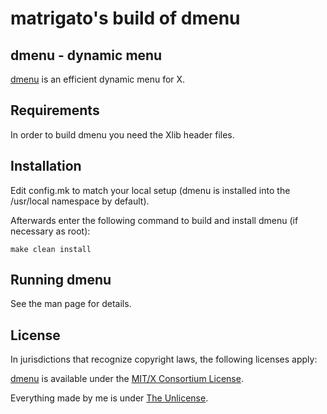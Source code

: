 matrigato's build of dmenu
============================

dmenu - dynamic menu
------------
[dmenu](https://tools.suckless.org/dmenu/) is an efficient dynamic menu for X.


Requirements
------------
In order to build dmenu you need the Xlib header files.


Installation
------------
Edit config.mk to match your local setup (dmenu is installed into
the /usr/local namespace by default).

Afterwards enter the following command to build and install dmenu
(if necessary as root):

	make clean install


Running dmenu
-------------
See the man page for details.

License
------------
In jurisdictions that recognize copyright laws, the following licenses apply:

[dmenu](https://git.suckless.org/dmenu/) is available under the [MIT/X Consortium License](LICENSES/MIT).

Everything made by me is under [The Unlicense](LICENSES/UNLICENSE).